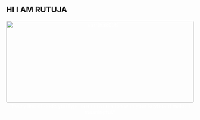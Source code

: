 ## HI I AM RUTUJA 
<p align="center" style="color:white"><img src="./KEYBOARD_GIF.gif" alt="sarrthak008" width="100%" height="220px" style="border-radius:4px"/>"Every line of code you type is a conversation with your keyboard make it meaningful."</p> 
  
<!--
**rutujaa121/rutujaa121** is a ✨ _special_ ✨ repository because its `README.md` (this file) appears on your GitHub profile.

Here are some ideas to get you started:

- 🔭 I’m currently working on ...
- 🌱 I’m currently learning ...
- 👯 I’m looking to collaborate on ...
- 🤔 I’m looking for help with ...
- 💬 Ask me about ...
- 📫 How to reach me: ...
- 😄 Pronouns: ...
- ⚡ Fun fact: ...
-->
